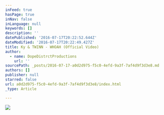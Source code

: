 ```yaml
---
inFeed: true
hasPage: true
inNav: false
inLanguage: null
keywords: []
description: ''
datePublished: '2016-07-17T20:22:52.644Z'
dateModified: '2016-07-17T20:22:49.427Z'
title: Ky & TWINN - WHOAH (Official Video)
author:
  - name: DopeDistrctProductions
    url: ''
sourcePath: _posts/2016-07-17-a0d2d975-f5c0-4efd-9a3f-7af4d9f3d3e8.md
authors: []
publisher: null
starred: false
url: a0d2d975-f5c0-4efd-9a3f-7af4d9f3d3e8/index.html
_type: Article

---
```

![](https://imgflo.herokuapp.com/graph/vahj1ThiexotieMo/a1099710ca424a03c9266a0f88fe5e17/croprotate.jpg?cropheight=558&cropwidth=1280&degrees=0&input=https%3A%2F%2Fthe-grid-user-content.s3-us-west-2.amazonaws.com%2Fb720ab84-786c-404d-8c39-1a0a6a4f6f33.jpg&x=0&y=81)
